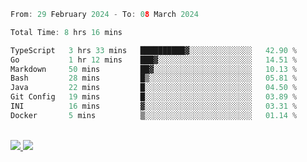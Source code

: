 
<!--START_SECTION:waka-->

```go
From: 29 February 2024 - To: 08 March 2024

Total Time: 8 hrs 16 mins

TypeScript   3 hrs 33 mins   ██████████▓░░░░░░░░░░░░░░   42.90 %
Go           1 hr 12 mins    ███▓░░░░░░░░░░░░░░░░░░░░░   14.51 %
Markdown     50 mins         ██▓░░░░░░░░░░░░░░░░░░░░░░   10.13 %
Bash         28 mins         █▒░░░░░░░░░░░░░░░░░░░░░░░   05.81 %
Java         22 mins         █░░░░░░░░░░░░░░░░░░░░░░░░   04.50 %
Git Config   19 mins         █░░░░░░░░░░░░░░░░░░░░░░░░   03.89 %
INI          16 mins         ▓░░░░░░░░░░░░░░░░░░░░░░░░   03.31 %
Docker       5 mins          ▒░░░░░░░░░░░░░░░░░░░░░░░░   01.14 %
```

<!--END_SECTION:waka-->


<div style="display: inline_block"><br>
  <a style="border-radius:10px;" href="https://www.linkedin.com/in/yan-fernandes-55a81a201/" target="_blank"><img src="https://img.shields.io/badge/LinkedIn-0077B5?style=for-the-badge&logo=linkedin&logoColor=white" target="_blank"</a> 
  <a style="border-radius:10px;" href = "mailto:yanfernandes404@gmail.com"><img src="https://img.shields.io/badge/-Gmail-%23333?style=for-the-badge&logo=gmail&logoColor=white" target="_blank"></a>
</div>
